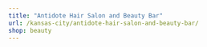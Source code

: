 ```yaml
---
title: "Antidote Hair Salon and Beauty Bar"
url: /kansas-city/antidote-hair-salon-and-beauty-bar/
shop: beauty
---
```

